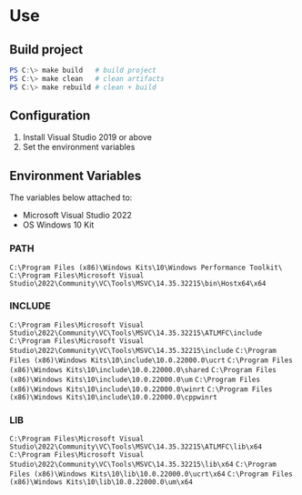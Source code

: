 # Use

## Build project

```powershell
PS C:\> make build   # build project
PS C:\> make clean   # clean artifacts
PS C:\> make rebuild # clean + build
```

## Configuration

1. Install Visual Studio 2019 or above
2. Set the environment variables

## Environment Variables

The variables below attached to:
- Microsoft Visual Studio 2022
- OS Windows 10 Kit

### PATH
`C:\Program Files (x86)\Windows Kits\10\Windows Performance Toolkit\`
`C:\Program Files\Microsoft Visual Studio\2022\Community\VC\Tools\MSVC\14.35.32215\bin\Hostx64\x64`

### INCLUDE
`C:\Program Files\Microsoft Visual Studio\2022\Community\VC\Tools\MSVC\14.35.32215\ATLMFC\include`
`C:\Program Files\Microsoft Visual Studio\2022\Community\VC\Tools\MSVC\14.35.32215\include`
`C:\Program Files (x86)\Windows Kits\10\include\10.0.22000.0\ucrt`
`C:\Program Files (x86)\Windows Kits\10\include\10.0.22000.0\shared`
`C:\Program Files (x86)\Windows Kits\10\include\10.0.22000.0\um`
`C:\Program Files (x86)\Windows Kits\10\include\10.0.22000.0\winrt`
`C:\Program Files (x86)\Windows Kits\10\include\10.0.22000.0\cppwinrt`

### LIB
`C:\Program Files\Microsoft Visual Studio\2022\Community\VC\Tools\MSVC\14.35.32215\ATLMFC\lib\x64`
`C:\Program Files\Microsoft Visual Studio\2022\Community\VC\Tools\MSVC\14.35.32215\lib\x64`
`C:\Program Files (x86)\Windows Kits\10\lib\10.0.22000.0\ucrt\x64`
`C:\Program Files (x86)\Windows Kits\10\lib\10.0.22000.0\um\x64`
